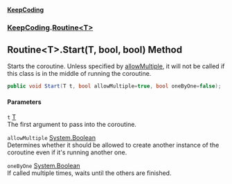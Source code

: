 #### [KeepCoding](index.md 'index')
### [KeepCoding](KeepCoding.md 'KeepCoding').[Routine&lt;T&gt;](Routine_T_.md 'KeepCoding.Routine&lt;T&gt;')
## Routine&lt;T&gt;.Start(T, bool, bool) Method
Starts the coroutine. Unless specified by [allowMultiple](Routine_T__Start_5YTEEAMvgsalavt_xnhsvQ.md#KeepCoding_Routine_T__Start(T_bool_bool)_allowMultiple 'KeepCoding.Routine&lt;T&gt;.Start(T, bool, bool).allowMultiple'), it will not be called if this class is in the middle of running the coroutine.  
```csharp
public void Start(T t, bool allowMultiple=true, bool oneByOne=false);
```
#### Parameters
<a name='KeepCoding_Routine_T__Start(T_bool_bool)_t'></a>
`t` [T](Routine_T_.md#KeepCoding_Routine_T__T 'KeepCoding.Routine&lt;T&gt;.T')  
The first argument to pass into the coroutine.
  
<a name='KeepCoding_Routine_T__Start(T_bool_bool)_allowMultiple'></a>
`allowMultiple` [System.Boolean](https://docs.microsoft.com/en-us/dotnet/api/System.Boolean 'System.Boolean')  
Determines whether it should be allowed to create another instance of the coroutine even if it's running another one.
  
<a name='KeepCoding_Routine_T__Start(T_bool_bool)_oneByOne'></a>
`oneByOne` [System.Boolean](https://docs.microsoft.com/en-us/dotnet/api/System.Boolean 'System.Boolean')  
If called multiple times, waits until the others are finished.
  
